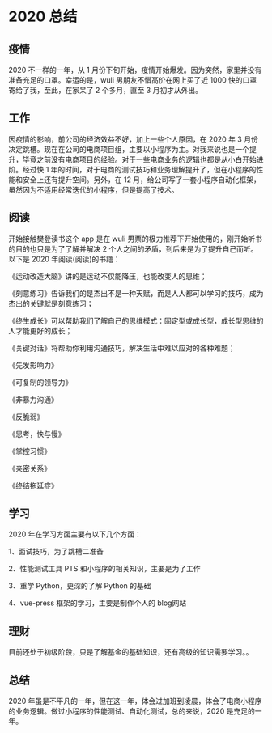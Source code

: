# 2020 总结

## 疫情

2020 不一样的一年，从 1 月份下旬开始，疫情开始爆发。因为突然，家里并没有准备充足的口罩。幸运的是，wuli 男朋友不惜高价在网上买了近 1000 快的口罩寄给了我，至此，在家呆了 2 个多月，直至 3 月初才从外出。



## 工作

因疫情的影响，前公司的经济效益不好，加上一些个人原因，在 2020 年 3 月份决定跳槽。现在在公司的电商项目组，主要以小程序为主。对我来说也是一个提升，毕竟之前没有电商项目的经验。对于一些电商业务的逻辑也都是从小白开始进阶。经过快 1 年的时间，对于电商的测试技巧和业务理解提升了，但在小程序的性能和安全上还有提升空间。另外，在 12 月，给公司写了一套小程序自动化框架，虽然因为不适用经常迭代的小程序，但是提高了技术。



## 阅读

开始接触樊登读书这个 app 是在 wuli 男票的极力推荐下开始使用的，刚开始听书的目的也只是为了了解并解决 2 个人之间的矛盾，到后来是为了提升自己而听。以下是 2020 年阅读(阅读)的书籍：

《运动改造大脑》讲的是运动不仅能降压，也能改变人的思维；

《刻意练习》告诉我们的是杰出不是一种天赋，而是人人都可以学习的技巧，成为杰出的关键就是刻意练习；

《终生成长》可以帮助我们了解自己的思维模式：固定型或成长型，成长型思维的人才能更好的成长；

《关键对话》将帮助你利用沟通技巧，解决生活中难以应对的各种难题；

《先发影响力》

《可复制的领导力》

《非暴力沟通》

《反脆弱》

《思考，快与慢》

《掌控习惯》

《亲密关系》

《终结拖延症》



## 学习

2020 年在学习方面主要有以下几个方面：

1、面试技巧，为了跳槽二准备

2、性能测试工具 PTS 和小程序的相关知识，主要是为了工作

3、重学 Python，更深的了解 Python 的基础

4、vue-press 框架的学习，主要是制作个人的 blog网站



## 理财

目前还处于初级阶段，只是了解基金的基础知识，还有高级的知识需要学习。。



## 总结

2020 年虽是不平凡的一年，但在这一年，体会过加班到凌晨，体会了电商小程序的业务逻辑。做过小程序的性能测试、自动化测试，总的来说，2020 是充足的一年。





